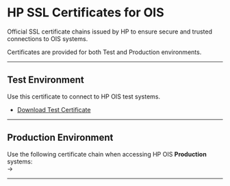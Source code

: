 HP SSL Certificates for OIS
===========================

Official SSL certificate chains issued by HP to ensure secure and trusted connections to OIS systems.

Certificates are provided for both Test and Production environments.

---

## Test Environment

Use this certificate to connect to HP OIS test systems.

- [Download Test Certificate](https://github.com/acvetkov-hp/ois-cert/raw/refs/heads/main/b2bicert-itg.ordercapture.ext.hp.com.zip)


---

Production Environment
----------------------
Use the following certificate chain when accessing HP OIS **Production** systems:  
→ 

---
